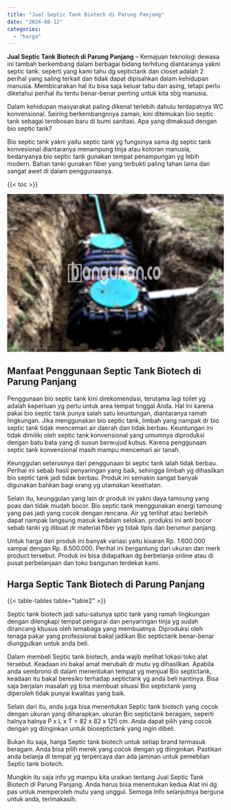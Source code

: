 ```yaml
---
title: "Jual Septic Tank Biotech di Parung Panjang"
date: "2024-08-12"
categories: 
  - "harga"
---
```


**Jual Septic Tank Biotech di Parung Panjang** – Kemajuan teknologi dewasa ini tambah berkembang dalam berbagai bidang terhitung diantaranya yakni septic tank. seperti yang kami tahu dg septictank dan closet adalah 2 perihal yang saling terkait dan tidak dapat dipisahkan dalam kehidupan manusia. Membicarakan hal itu bisa saja keluar tabu dan asing, tetapi perlu diketahui perihal itu tentu benar-benar penting untuk kita sbg manusia.

Dalam kehidupan masyarakat paling dikenal terlebih dahulu terdapatnya WC konvensional. Seiring berkembangnnya zaman, kini ditemukan bio septic tank sebagai terobosan baru di bumi sanitasi. Apa yang dimaksud dengan bio septic tank?

Bio septic tank yakni yaitu septic tank yg fungsinya sama dg septic tank konvesional diantaranya menampung tinja atau kotoran manusia, bedanyanya bio septic tank gunakan tempat penampungan yg lebih modern. Bahan tanki gunakan fiber yang terbukti paling tahan lama dan sangat awet di dalam penggunaanya.

{{< toc >}}

![Jual Septic Tank Biotech di Parung Panjang](/images/jual-bio-septictank-49.png)

## Manfaat Penggunaan Septic Tank Biotech di Parung Panjang

Penggunaan bio septic tank kini direkomendasi, terutama lagi toilet yg adalah keperluan yg perlu untuk area tempat tinggal Anda. Hal ini karena pakai bio septic tank punya salah satu keuntungan, diantaranya ramah lingkungan. Jika menggunakan bio septic tank, limbah yang nampak dr bio septic tank tidak mencemari air daerah dan tidak berbau. Keuntungan ini tidak dimiliki oleh septic tank konvensional yang umumnya diproduksi dengan batu bata yang di susun berwujud kubus. Karena penggunaan septic tank konvensional masih mampu mencemari air tanah.

Keunggulan seterusnya dari penggunaan bi septic tank ialah tidak berbau. Perihal ini sebab hasil penyaringan yang baik, sehingga limbah yg dihasilkan bio septic tank jadi tidak berbau. Produk ini semakin sangat banyak digunakan bahkan bagi orang yg utamakan kesehatan.

Selain itu, keunggulan yang lain dr produk ini yakni daya tamoung yang poas dan tidak mudah bocor. Bio septic tank menggunakan energi tamoung yang pas jadi yang cocok dengan rencana. Air yg terlihat atau berlebih dapat nampak langsung masuk kedalam selokan. produksi ini anti bocor sebab tanki yg dibuat dr material fiber yg tidak tipis dan berumur panjang.

Untuk harga dari produk ini banyak variasi yaitu kisaran Rp. 1.600.000 sampai dengan Rp. 8.500.000. Perihal ini bergantung dari ukuran dan merk product tersebut. Produk ini bisa didapatkan dg berbelanja online atau di pusat perbelanjaan dan toko bangunan terdekat kami.

## Harga Septic Tank Biotech di Parung Panjang

{{< table-tables table="table2" >}}

Septic tank biotech jadi satu-satunya sptic tank yang ramah lingkungan dengan dilengkapi tempat pengurai dan penyaringan tinja yg sudah dirancang khusus oleh lemabaga yang membuatnya. Diproduksi oleh tenaga pakar yang professional bakal jadikan Bio septictank benar-benar diunggulkan untuk anda beli.

Dalam membeli Septic tank biotech, anda wajib melihat lokasi toko alat tersebut. Keadaan ini bakal amat merubah dr mutu yg dihasilkan. Apabila anda sembrono di dalam menentukan tempat yg menjual Bio septictank, keadaan itu bakal beresiko terhadap septictank yg anda beli nantinya. Bisa saja berjalan masalah yg bisa membuat situasi Bio septictank yang diperoleh tidak punyai kwalitas yang baik.

Selain dari itu, anda juga bisa menentukan Septic tank biotech yang cocok dengan ukuran yang diharapkan. ukuran Bio septictank beragam, seperti halnya halnya P x L x T = 82 x 82 x 125 cm. Anda dapat pilih yang cocok dengan yg diinginkan untuk bioseptictank yang ingin dibeli.

Bukan itu saja, harga Septic tank biotech untuk setiap brand termasuk beragam. Anda bisa pilih merek yang cocok dengan yg diinginkan. Pastikan anda belanja di tempat yg terpercaya dan ada jaminan untuk pemeblian Septic tank biotech.

Mungkin itu saja info yg mampu kita uraikan tentang Jual Septic Tank Biotech di Parung Panjang. Anda harus bisa menentukan kedua Alat ini dg pas untuk memperoleh mutu yang unggul. Semoga Info selanjutnya berguna untuk anda, terimakasih.

